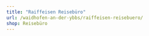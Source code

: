 ```yaml
---
title: "Raiffeisen Reisebüro"
url: /waidhofen-an-der-ybbs/raiffeisen-reisebuero/
shop: Reisebüro
---
```

